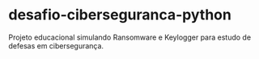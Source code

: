 # desafio-ciberseguranca-python
Projeto educacional simulando Ransomware e Keylogger para estudo de defesas em cibersegurança.
